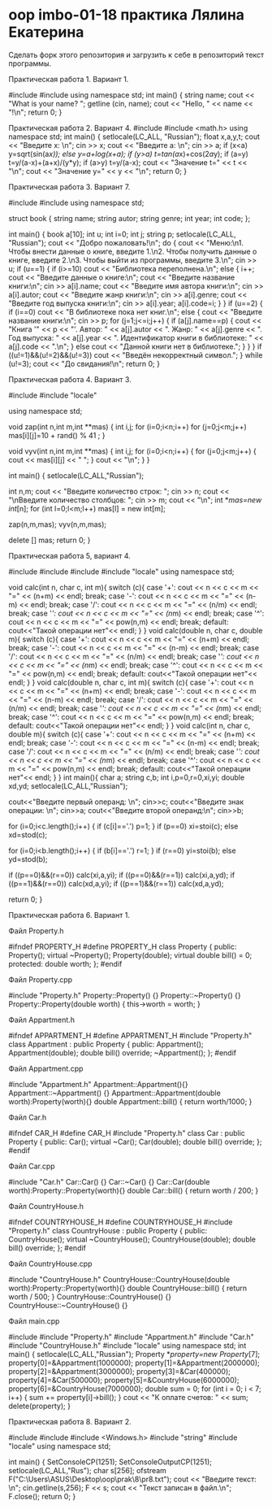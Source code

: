 # oop imbo-01-18 практика Лялина Екатерина

Сделать форк этого репозитория и загрузить к себе в репозиторий текст программы. 

Практическая работа 1. Вариант 1.

#include <iostream>
#include <string>
using namespace std;
int main()
{
  string name;
  cout << "What is your name? ";
  getline (cin, name);
  cout << "Hello, " << name << "!\n";
  return 0;
}


Практическая работа 2. Вариант 4.
#include <iostream>
#include <math.h>
using namespace std;
int main()
{
  setlocale(LC_ALL, "Russian");
  float x,a,y,t;
  cout << "Введите х: \n";
  cin >> x;
  cout << "Введите а: \n";
  cin >> a;
  if (x<a) y=sqrt(sin(a*x)); else y=a+log(x+a);
  if (y>a) t=tan(a*x)+cos(2*a*y);
  if (a=y) t=y/(a-x)+(a+x)/(y*y);
  if (a>y) t=y/(a-x);
  cout << "Значение t=" << t << "\n";
  cout << "Значение у=" << y << "\n";
  return 0;
}
  

Практическая работа 3. Вариант 7.

#include <iostream>
#include <locale>
using namespace std;

struct book {
string name;
string autor;
string genre;
int year;
int code;
};

int main()
{
    book a[10];
    int u;
    int i=0;
    int j;
    string p;
    setlocale(LC_ALL, "Russian");
    cout << "Добро пожаловать!\n";
    do {
    cout << "Меню:\n1. Чтобы внести данные о книге, введите 1.\n2. Чтобы получить данные о книге, введите 2.\n3. Чтобы выйти из программы, введите 3.\n";
    cin >> u;
    if (u==1) {
    if (i>=10) cout << "Библиотека переполнена.\n"; else {
    i++;
    cout << "Введите данные о книге:\n";
    cout << "Введите название книги:\n";
    cin >> a[i].name;
    cout << "Введите имя автора книги:\n";
    cin >> a[i].autor;
    cout << "Введите жанр книги:\n";
    cin >> a[i].genre;
    cout << "Введите год выпуска книги:\n";
    cin >> a[i].year;
    a[i].code=i;
    }
    }
    if (u==2) {
        if (i==0) cout << "В библиотеке пока нет книг.\n"; else {
        cout << "Введите название книги:\n";
        cin >> p;
        for (j=1;j<=i;j++) {
            if (a[j].name==p) {
                cout << "Книга '" << p << "'. Автор: " << a[j].autor << ". Жанр: " << a[j].genre << ". Год выпуска: " << a[j].year << ". Идентификатор книги в библиотеке: " << a[j].code << ".\n";
            }
            else cout << "Данной книги нет в библиотеке.";
        }
        }
    }
    if ((u!=1)&&(u!=2)&&(u!=3)) cout << "Введён некорректный символ.";
    } while (u!=3);
    cout << "До свидания!\n";
    return 0;
}

Практическая работа 4. Вариант 3.

#include <iostream>
#include "locale"

using namespace std;

void zap(int n,int m,int **mas) {
int i,j;
for (i=0;i<n;i++)
    for (j=0;j<m;j++)
       mas[i][j]=10 + rand() % 41 ;
}

void vyv(int n,int m,int **mas) {
int i,j;
for (i=0;i<n;i++) {
    for (j=0;j<m;j++) {
        cout << mas[i][j] << " ";
    }
    cout << "\n";
}
}

int main()
{
setlocale(LC_ALL,"Russian");

int n,m;
cout << "Введите количество строк: ";
cin >> n;
cout << "\nВведите количество столбцов: ";
cin >> m;
cout << "\n";
int **mas=new int*[n];
for (int l=0;l<m;l++)
        mas[l] = new int[m];

zap(n,m,mas);
vyv(n,m,mas);

delete [] mas;
    return 0;
}

Практическая работа 5, вариант 4.

#include <iostream>
#include <cmath>
#include <typeinfo>
#include "locale"
using namespace std;

void calc(int n, char c, int m){
switch (c){
          case '+': cout << n << c << m << "=" << (n+m) << endl; break;
          case '-': cout << n << c << m << "=" << (n-m) << endl; break;
          case '/': cout << n << c << m << "=" << (n/m) << endl; break;
          case '*': cout << n << c << m << "=" << (n*m) << endl; break;
          case '^': cout << n << c << m << "=" << pow(n,m) << endl; break;
          default: cout<<"Такой операции нет"<< endl;
         }
}
void calc(double n, char c, double m){
switch (c){
          case '+': cout << n << c << m << "=" << (n+m) << endl; break;
          case '-': cout << n << c << m << "=" << (n-m) << endl; break;
          case '/': cout << n << c << m << "=" << (n/m) << endl; break;
          case '*': cout << n << c << m << "=" << (n*m) << endl; break;
          case '^': cout << n << c << m << "=" << pow(n,m) << endl; break;
          default: cout<<"Такой операции нет"<< endl;
         }
}
void calc(double n, char c, int m){
switch (c){
          case '+': cout << n << c << m << "=" << (n+m) << endl; break;
          case '-': cout << n << c << m << "=" << (n-m) << endl; break;
          case '/': cout << n << c << m << "=" << (n/m) << endl; break;
          case '*': cout << n << c << m << "=" << (n*m) << endl; break;
          case '^': cout << n << c << m << "=" << pow(n,m) << endl; break;
          default: cout<<"Такой операции нет"<< endl;
         }
}
void calc(int n, char c, double m){
switch (c){
          case '+': cout << n << c << m << "=" << (n+m) << endl; break;
          case '-': cout << n << c << m << "=" << (n-m) << endl; break;
          case '/': cout << n << c << m << "=" << (n/m) << endl; break;
          case '*': cout << n << c << m << "=" << (n*m) << endl; break;
          case '^': cout << n << c << m << "=" << pow(n,m) << endl; break;
          default: cout<<"Такой операции нет"<< endl;
         }
}
int main(){
    char a;
    string c,b;
    int i,p=0,r=0,xi,yi;
    double xd,yd;
    setlocale(LC_ALL,"Russian");

   cout<<"Введите первый операнд: \n";
   cin>>c;
   cout<<"Введите знак операции: \n";
   cin>>a;
   cout<<"Введите второй операнд:\n";
   cin>>b;

   for (i=0;i<c.length();i++) {
     if (c[i]=='.')  p=1;
   }
   if (p==0) xi=stoi(c); else xd=stod(c);

   for (i=0;i<b.length();i++) {
    if (b[i]=='.')  r=1;
   }
    if (r==0) yi=stoi(b); else yd=stod(b);

   if ((p==0)&&(r==0)) calc(xi,a,yi);
   if ((p==0)&&(r==1)) calc(xi,a,yd);
   if ((p==1)&&(r==0)) calc(xd,a,yi);
   if ((p==1)&&(r==1)) calc(xd,a,yd);

   return 0;
}


Практическая работа 6. Вариант 1. 

Файл Property.h

#ifndef PROPERTY_H
#define PROPERTY_H
class Property
{
    public:
        Property();
        virtual ~Property();
        Property(double);
        virtual double bill() = 0;
    protected:
        double worth;
};
#endif

Файл Property.cpp

#include "Property.h"
Property::Property() {}
Property::~Property() {}
Property::Property(double worth) {
	this->worth = worth;
}

Файл Appartment.h

#ifndef APPARTMENT_H
#define APPARTMENT_H
#include "Property.h"
class Appartment : public Property {
public:
    Appartment();
	Appartment(double);
	double bill() override;
	~Appartment();
};
#endif

Файл Appartment.cpp

#include "Appartment.h"
Appartment::Appartment(){}
Appartment::~Appartment() {}
Appartment::Appartment(double worth):Property(worth){}
double Appartment::bill() {
	return worth/1000;
}

Файл Car.h

#ifndef CAR_H
#define CAR_H
#include "Property.h"
class Car : public Property {
    public:
        Car();
        virtual ~Car();
        Car(double);
        double bill() override;
};
#endif

Файл Car.cpp

#include "Car.h"
Car::Car() {}
Car::~Car() {}
Car::Car(double worth):Property::Property(worth){}
double Car::bill() {
	return worth / 200;
}

Файл CountryHouse.h

#ifndef COUNTRYHOUSE_H
#define COUNTRYHOUSE_H
#include "Property.h"
class CountryHouse : public Property {
    public:
        CountryHouse();
        virtual ~CountryHouse();
        CountryHouse(double);
        double bill() override;
};
#endif

Файл CountryHouse.cpp

#include "CountryHouse.h"
CountryHouse::CountryHouse(double worth):Property::Property(worth){}
double CountryHouse::bill() {
	return worth / 500;
}
CountryHouse::CountryHouse() {}
CountryHouse::~CountryHouse() {}

Файл main.cpp

#include <iostream>
#include "Property.h"
#include "Appartment.h"
#include "Car.h"
#include "CountryHouse.h"
#include "locale"
using namespace std;
int main()
{
  setlocale(LC_ALL,"Russian");
	Property **property=new Property*[7];
	property[0]=&Appartment(1000000);
	property[1]=&Appartment(2000000);
	property[2]=&Appartment(3000000);
	property[3]=&Car(400000);
	property[4]=&Car(500000);
	property[5]=&CountryHouse(6000000);
	property[6]=&CountryHouse(7000000);
  double sum = 0;
  for (int i = 0; i < 7; i++) {
	  sum += property[i]->bill();
	}
  cout << "К оплате счетов: " << sum;
  delete(property);
}
	

Практическая работа 8. Вариант 2.

#include <iostream>
#include <fstream>
#include <Windows.h>
#include "string"
#include "locale"
using namespace std;

int main()
{
    SetConsoleCP(1251);
    SetConsoleOutputCP(1251);
    setlocale(LC_ALL,"Rus");
    char s[256];
    ofstream F("C:\\Users\\ASUS\\Desktop\\oop\\prak\\8\\pr8.txt");
    cout << "Введите текст: \n";
    cin.getline(s,256);
    F << s;
    cout << "Текст записан в файл.\n";
    F.close();
    return 0;
}
